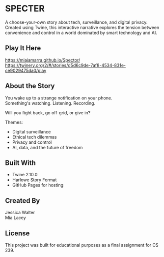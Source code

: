 # SPECTER

A choose-your-own story about tech, surveillance, and digital privacy.  
Created using Twine, this interactive narrative explores the tension between convenience and control in a world dominated by smart technology and AI.

## Play It Here  
https://miajamarra.github.io/Spector/  
https://twinery.org/2/#/stories/d5d6c9de-7af8-4534-831e-ce9029475da0/play

## About the Story

You wake up to a strange notification on your phone.  
Something's watching. Listening. Recording.

Will you fight back, go off-grid, or give in?

Themes:
- Digital surveillance  
- Ethical tech dilemmas  
- Privacy and control  
- AI, data, and the future of freedom  

## Built With

- Twine 2.10.0  
- Harlowe Story Format  
- GitHub Pages for hosting

## Created By

Jessica Walter  
Mia Lacey

## License

This project was built for educational purposes as a final assignment for CS 239.
